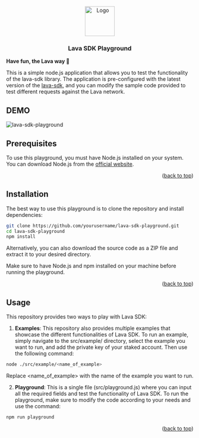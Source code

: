 <a name="readme-top"></a>

<!-- PROJECT LOGO -->
<br />
<div align="center">
  <img src="https://user-images.githubusercontent.com/2770565/223762290-44afc792-8ad4-4dbb-b2c2-532780d6c5de.png" alt="Logo" width="80" height="80">
  <h3 align="center">Lava SDK Playground</h3>
  </p>
</div>

<b>Have fun, the Lava way 🌋</b>

This is a simple node.js application that allows you to test the functionality of the lava-sdk library. The application is pre-configured with the latest version of the [lava-sdk](https://github.com/lavanet/lava-sdk), and you can modify the sample code provided to test different requests against the Lava network.

## DEMO


![lava-sdk-playground](https://user-images.githubusercontent.com/42786413/225039304-59f20939-cc8d-420a-bf6c-21041e212350.gif)

<!-- Prerequisites -->

## Prerequisites

To use this playground, you must have Node.js installed on your system. You can download Node.js from the [official website](https://nodejs.org/en/).

<!-- Prerequisites -->

<p align="right">(<a href="#readme-top">back to top</a>)</p>

<!-- Installation -->

## Installation

The best way to use this playground is to clone the repository and install dependencies:

```sh
git clone https://github.com/yourusername/lava-sdk-playground.git
cd lava-sdk-playground
npm install
```

Alternatively, you can also download the source code as a ZIP file and extract it to your desired directory.

Make sure to have Node.js and npm installed on your machine before running the playground.

<p align="right">(<a href="#readme-top">back to top</a>)</p>

<!-- USAGE EXAMPLES -->

## Usage

This repository provides two ways to play with Lava SDK:

1. **Examples**: This repository also provides multiple examples that showcase the different functionalities of Lava SDK. To run an example, simply navigate to the src/example/ directory, select the example you want to run, and add the private key of your staked account. Then use the following command:

```sh
node ./src/example/<name_of_example>
```

Replace <name_of_example> with the name of the example you want to run.


2. **Playground**: This is a single file (src/playground.js) where you can input all the required fields and test the functionality of Lava SDK. To run the playground, make sure to modify the code according to your needs and use the command:

```sh
npm run playground
```


<p align="right">(<a href="#readme-top">back to top</a>)</p>
